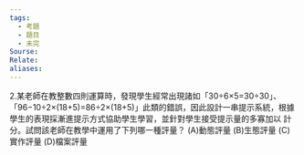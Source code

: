 ```yaml
---
tags:
  - 考題
  - 題目
  - 未完
Sourse:
Relate: 
aliases:
---
```

2.某老師在教整數四則運算時，發現學生經常出現諸如「30÷6×5=30÷30」、    「96−10÷2×(18+5)=86÷2×(18+5)」此類的錯誤，因此設計一串提示系統，根據學生的表現採漸進提示方式協助學生學習，並針對學生接受提示量的多寡加以 計分。試問該老師在教學中運用了下列哪一種評量？ 
(A)動態評量 
(B)生態評量 
(C)實作評量 
(D)檔案評量 
